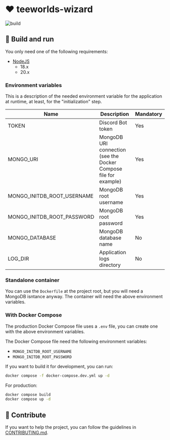 # ♥️ teeworlds-wizard

![build](https://github.com/Teeskins/teedata-discord-bot/actions/workflows/build.yml/badge.svg)

## 📖 Build and run

You only need one of the following requirements:

- [NodeJS](https://nodejs.org/en/download)
  - 18.x
  - 20.x

### Environment variables

This is a description of the needed environment variable for the application at runtime, at least, for the "initialization" step.

| Name | Description | Mandatory |
| -- | -- | -- |
| TOKEN | Discord Bot token | Yes |
| MONGO_URI | MongoDB URI connection (see the Docker Compose file for example) | Yes |
| MONGO_INITDB_ROOT_USERNAME | MongoDB root username | Yes |
| MONGO_INITDB_ROOT_PASSWORD | MongoDB root password | Yes |
| MONGO_DATABASE | MongoDB database name | No |
| LOG_DIR | Application logs directory | No |

### Standalone container

You can use the `Dockerfile` at the project root, but you will need a MongoDB isntance anyway.
The container will need the above environment variables.

### With Docker Compose

The production Docker Compose file uses a `.env` file, you can create one with the above environment variables.

The Docker Compose file need the following environment variables:
- `MONGO_INITDB_ROOT_USERNAME`
- `MONGO_INITDB_ROOT_PASSWORD`

If you want to build it for development, you can run:

```bash
docker compose -f docker-compose.dev.yml up -d
```

For production:

```bash
docker compose build
docker compose up -d
```

## 🤝 Contribute

If you want to help the project, you can follow the guidelines in [CONTRIBUTING.md](./CONTRIBUTING.md).
